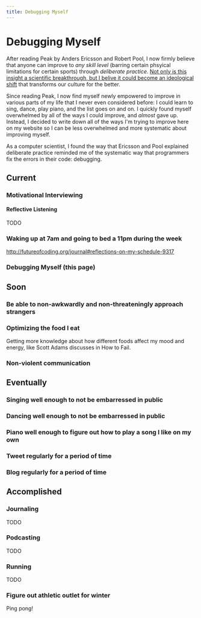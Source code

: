```yaml
---
title: Debugging Myself
---
```


# Debugging Myself

After reading Peak by Anders Ericsson and Robert Pool, I now firmly believe that anyone can improve to *any skill level* (barring certain phsyical limitations for certain sports) through *deliberate practice*. [Not only is this insight a scientific breakthrough, but I belive it could become an ideological shift](https://user-images.githubusercontent.com/2288939/30006826-aa565c4a-90cf-11e7-877d-408f4913bbbf.png) that transforms our culture for the better.

Since reading Peak, I now find myself newly empowered to improve in various parts of my life that I never even considered before: I could learn to sing, dance, play piano, and the list goes on and on. I quickly found myself overwhelmed by all of the ways I could improve, and *almost* gave up. Instead, I decided to write down all of the ways I'm trying to improve here on my website so I can be less overwhelmed and more systematic about improving myself.

As a computer scientist, I found the way that Ericsson and Pool explained deliberate practice reminded me of the systematic way that programmers fix the errors in their code: debugging. 

## Current 

### Motivational Interviewing

#### Reflective Listening

TODO

### Waking up at 7am and going to bed a 11pm during the week

http://futureofcoding.org/journal#reflections-on-my-schedule-9317

### Debugging Myself (this page)

## Soon

### Be able to non-awkwardly and non-threateningly approach strangers

### Optimizing the food I eat

Getting more knowledge about how different foods affect my mood and energy, like Scott Adams discusses in How to Fail.

### Non-violent communication


## Eventually

### Singing well enough to not be embarressed in public

### Dancing well enough to not be embarressed in public

### Piano well enough to figure out how to play a song I like on my own

### Tweet regularly for a period of time

### Blog regularly for a period of time


## Accomplished

### Journaling

TODO 

### Podcasting

TODO 

### Running

TODO

### Figure out athletic outlet for winter

Ping pong!


<script>
  (function(i,s,o,g,r,a,m){i['GoogleAnalyticsObject']=r;i[r]=i[r]||function(){
  (i[r].q=i[r].q||[]).push(arguments)},i[r].l=1*new Date();a=s.createElement(o),
  m=s.getElementsByTagName(o)[0];a.async=1;a.src=g;m.parentNode.insertBefore(a,m)
  })(window,document,'script','https://www.google-analytics.com/analytics.js','ga');

  ga('create', 'UA-101485962-1', 'auto');
  ga('send', 'pageview');

</script>